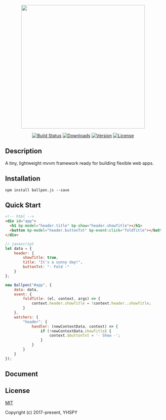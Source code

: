 <p align="center"><a href="#" target="_blank"><img width="400px" src="https://www.yhspy.com/view/github/ballpen.js/art.png"></a></p>

<p align="center">
  <a href="https://circleci.com/gh/Becavalier/Ballpen.js/tree/master"><img src="https://img.shields.io/circleci/project/Becavalier/Ballpen.js/master.svg" alt="Build Status"></a>
  <a href="https://www.npmjs.com/package/ballpen.js"><img src="https://img.shields.io/npm/dt/ballpen.js.svg" alt="Downloads"></a>
  <a href="https://www.npmjs.com/package/ballpen.js"><img src="https://img.shields.io/npm/v/ballpen.js.svg" alt="Version"></a>
  <a href="https://www.npmjs.com/package/ballpen.js"><img src="https://img.shields.io/npm/l/ballpen.js.svg" alt="License"></a>
</p>

## Description
A tiny, lightweight mvvm framework ready for building flexible web apps.


## Installation

``` shell
npm install ballpen.js --save
```

## Quick Start

```html
<!-- html -->
<div id="app">
  <h1 bp-model="header.title" bp-show="header.showTitle"></h1>
  <button bp-model="header.buttonTxt" bp-event:click="foldTitle"></button>
</div>
```

```javascript
// javascript
let data = {
    header: {
        showTitle: true,
        title: "It's a sunny day!",
        buttonTxt: "- Fold -"
    }
};

new Ballpen("#app", {
    data: data,
    event: {
        foldTitle: (el, context, args) => {
            context.header.showTitle = !context.header..showTitle;
        }
    },
    watchers: {
        "header": {
            handler: (newContextData, context) => {
                if (!newContextData.showTitle) {
                    context.$buttonTxt = '- Show -';
                }
            }
        }
    }
});
```

## Document


## License

[MIT](http://opensource.org/licenses/MIT)

Copyright (c) 2017-present, YHSPY